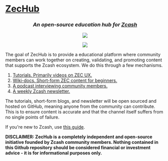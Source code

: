 # [ZecHub](https://repo.zechub.org/)

<div align="center">

<h3>
    <em>
      An open-source education hub for <a href="https://z.cash/">Zcash</a>
    </em>
</h3>

<p>
    <a href="https://discord.gg/zcash">
        <img src="https://img.shields.io/discord/978714252934258779?style=social">
    </a>
</p>

<p>
    <a href="https://twitter.com/zechub">
        <img src="https://img.shields.io/twitter/follow/zechub?label=Follow">
    </a>
</p>

</div>


The goal of ZecHub is to provide a educational platform where community members can work together on creating, validating, and promoting content that supports the Zcash ecosystem. We do this through a few mechanisms.

  1. [Tutorials. Primarily videos on ZEC UX.](https://www.youtube.com/channel/UC3-KM00kjCUheRzO5cq3PAA)
  2. [Wiki-docs. Short-form ZEC content for beginners.](https://wiki.zechub.xyz)
  3. [A podcast interviewing community members.](https://www.youtube.com/playlist?list=PL6_epn0lASLHlNCMtUErX8UfaJK6N9K5O)
  4. [A weekly Zcash newsletter.](https://zechub.substack.com/)
  
The tutorials, short-form blogs, and newsletter will be open sourced and hosted on GitHub, meaning anyone from the community can contribute. This is to ensure content is accurate and that the channel itself suffers from no single points of failure.

If you're new to Zcash, use [this guide](https://zechub.notion.site/Zcash-New-User-Guide-78c340cd6b18485f945e2bce4b6a8748).

<!--
How to make changes to ZecHub 
---
  1. Create a new Github account or log in with your own.
  2. Go to [ZecHub's](https://github.com/ZecHub/zechub) Github repo.
  3. Fork the official ZecHub repository  
  4. Make edits / Add new material
  5. Contribute by creating a *PR*, or Pull Request
  6. Visual example (Click to watch!)
  
  [![Watch the video](https://img.youtube.com/vi/e-g0l6X-MB8/default.jpg)](https://youtu.be/e-g0l6X-MB8)
  
  7. Any PR's that get approved will be pushed to the offical ZecHub repository and also be broadcast into the #operations channel of our discord.
  8. For further details on how to use Github, [here](https://www.youtube.com/watch?v=YTbRzhQju4c&t=1s) is another video to help.
  
Contributor Guidelines
---
In the interest of maintaining a uniform look to ZecHub, there's a [template](https://github.com/ZecHub/zechub/blob/main/template.md) that you can use when adding pages to the repo.

  1. All pages should have additional resources (ie. links to z.cash) to support content
  2. No marketing or sponsored content
  3. No inappropriate content.
 
Donations: zs1t2fz22l7sw09ctwu7knymna60aa84fxap86rny6ul4nx007nh3pp5d4u7y4ucyvxwpgzyjz7vgx
-->

**DISCLAIMER: ZecHub is a completely independent and open-source initiative founded by Zcash community members. Nothing contained in this Github repository should be considered financial or investment advice - it is for informational purposes only.**
